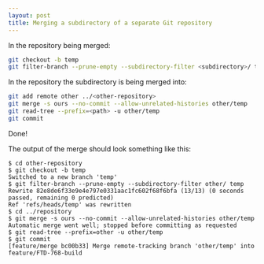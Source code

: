```yaml
---
layout: post
title: Merging a subdirectory of a separate Git repository
---
```


In the repository being merged:

```bash
git checkout -b temp
git filter-branch --prune-empty --subdirectory-filter <subdirectory>/ temp
```

In the repository the subdirectory is being merged into:

```bash
git add remote other ../<other-repository>
git merge -s ours --no-commit --allow-unrelated-histories other/temp
git read-tree --prefix=<path> -u other/temp
git commit
```

Done!

The output of the merge should look something like this:

```
$ cd other-repository
$ git checkout -b temp
Switched to a new branch 'temp'
$ git filter-branch --prune-empty --subdirectory-filter other/ temp
Rewrite 82e8de6f33e9e4e797e0331aac1fc602f68f6bfa (13/13) (0 seconds passed, remaining 0 predicted)    
Ref 'refs/heads/temp' was rewritten
$ cd ../repository
$ git merge -s ours --no-commit --allow-unrelated-histories other/temp
Automatic merge went well; stopped before committing as requested
$ git read-tree --prefix=other -u other/temp
$ git commit
[feature/merge bc00b33] Merge remote-tracking branch 'other/temp' into feature/FTD-768-build
```
